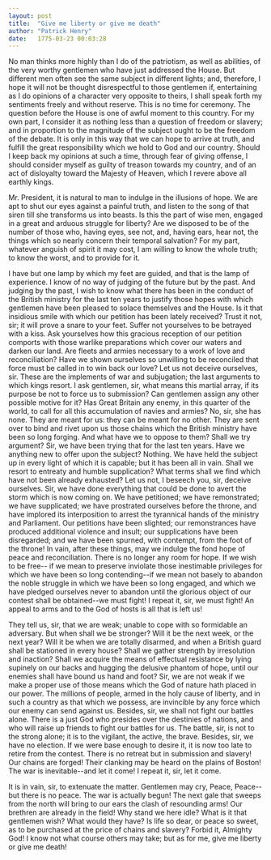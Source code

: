 ```yaml
---
layout: post
title:  "Give me liberty or give me death"
author: "Patrick Henry"
date:   1775-03-23 00:03:28
---
```


No man thinks more highly than I do of the patriotism, as well as abilities, of the very worthy gentlemen who have just addressed the House. But different men often see the same subject in different lights; and, therefore, I hope it will not be thought disrespectful to those gentlemen if, entertaining as I do opinions of a character very opposite to theirs, I shall speak forth my sentiments freely and without reserve. This is no time for ceremony. The question before the House is one of awful moment to this country. For my own part, I consider it as nothing less than a question of freedom or slavery; and in proportion to the magnitude of the subject ought to be the freedom of the debate. It is only in this way that we can hope to arrive at truth, and fulfill the great responsibility which we hold to God and our country. Should I keep back my opinions at such a time, through fear of giving offense, I should consider myself as guilty of treason towards my country, and of an act of disloyalty toward the Majesty of Heaven, which I revere above all earthly kings.

Mr. President, it is natural to man to indulge in the illusions of hope. We are apt to shut our eyes against a painful truth, and listen to the song of that siren till she transforms us into beasts. Is this the part of wise men, engaged in a great and arduous struggle for liberty? Are we disposed to be of the number of those who, having eyes, see not, and, having ears, hear not, the things which so nearly concern their temporal salvation? For my part, whatever anguish of spirit it may cost, I am willing to know the whole truth; to know the worst, and to provide for it.

I have but one lamp by which my feet are guided, and that is the lamp of experience. I know of no way of judging of the future but by the past. And judging by the past, I wish to know what there has been in the conduct of the British ministry for the last ten years to justify those hopes with which gentlemen have been pleased to solace themselves and the House. Is it that insidious smile with which our petition has been lately received? Trust it not, sir; it will prove a snare to your feet. Suffer not yourselves to be betrayed with a kiss. Ask yourselves how this gracious reception of our petition comports with those warlike preparations which cover our waters and darken our land. Are fleets and armies necessary to a work of love and reconciliation? Have we shown ourselves so unwilling to be reconciled that force must be called in to win back our love? Let us not deceive ourselves, sir. These are the implements of war and subjugation; the last arguments to which kings resort. I ask gentlemen, sir, what means this martial array, if its purpose be not to force us to submission? Can gentlemen assign any other possible motive for it? Has Great Britain any enemy, in this quarter of the world, to call for all this accumulation of navies and armies? No, sir, she has none. They are meant for us: they can be meant for no other. They are sent over to bind and rivet upon us those chains which the British ministry have been so long forging. And what have we to oppose to them? Shall we try argument? Sir, we have been trying that for the last ten years. Have we anything new to offer upon the subject? Nothing. We have held the subject up in every light of which it is capable; but it has been all in vain. Shall we resort to entreaty and humble supplication? What terms shall we find which have not been already exhausted? Let us not, I beseech you, sir, deceive ourselves. Sir, we have done everything that could be done to avert the storm which is now coming on. We have petitioned; we have remonstrated; we have supplicated; we have prostrated ourselves before the throne, and have implored its interposition to arrest the tyrannical hands of the ministry and Parliament. Our petitions have been slighted; our remonstrances have produced additional violence and insult; our supplications have been disregarded; and we have been spurned, with contempt, from the foot of the throne! In vain, after these things, may we indulge the fond hope of peace and reconciliation. There is no longer any room for hope. If we wish to be free-- if we mean to preserve inviolate those inestimable privileges for which we have been so long contending--if we mean not basely to abandon the noble struggle in which we have been so long engaged, and which we have pledged ourselves never to abandon until the glorious object of our contest shall be obtained--we must fight! I repeat it, sir, we must fight! An appeal to arms and to the God of hosts is all that is left us!

They tell us, sir, that we are weak; unable to cope with so formidable an adversary. But when shall we be stronger? Will it be the next week, or the next year? Will it be when we are totally disarmed, and when a British guard shall be stationed in every house? Shall we gather strength by irresolution and inaction? Shall we acquire the means of effectual resistance by lying supinely on our backs and hugging the delusive phantom of hope, until our enemies shall have bound us hand and foot? Sir, we are not weak if we make a proper use of those means which the God of nature hath placed in our power. The millions of people, armed in the holy cause of liberty, and in such a country as that which we possess, are invincible by any force which our enemy can send against us. Besides, sir, we shall not fight our battles alone. There is a just God who presides over the destinies of nations, and who will raise up friends to fight our battles for us. The battle, sir, is not to the strong alone; it is to the vigilant, the active, the brave. Besides, sir, we have no election. If we were base enough to desire it, it is now too late to retire from the contest. There is no retreat but in submission and slavery! Our chains are forged! Their clanking may be heard on the plains of Boston! The war is inevitable--and let it come! I repeat it, sir, let it come.

It is in vain, sir, to extenuate the matter. Gentlemen may cry, Peace, Peace-- but there is no peace. The war is actually begun! The next gale that sweeps from the north will bring to our ears the clash of resounding arms! Our brethren are already in the field! Why stand we here idle? What is it that gentlemen wish? What would they have? Is life so dear, or peace so sweet, as to be purchased at the price of chains and slavery? Forbid it, Almighty God! I know not what course others may take; but as for me, give me liberty or give me death!
